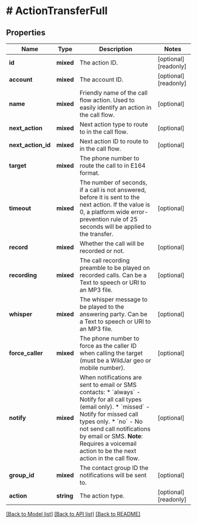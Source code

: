 # # ActionTransferFull

## Properties

Name | Type | Description | Notes
------------ | ------------- | ------------- | -------------
**id** | **mixed** | The action ID. | [optional] [readonly]
**account** | **mixed** | The account ID. | [optional] [readonly]
**name** | **mixed** | Friendly name of the call flow action. Used to easily identify an action in the call flow. | [optional]
**next_action** | **mixed** | Next action type to route to in the call flow. | [optional]
**next_action_id** | **mixed** | Next action ID to route to in the call flow. | [optional]
**target** | **mixed** | The phone number to route the call to in E164 format. |
**timeout** | **mixed** | The number of seconds, if a call is not answered, before it is sent to the next action. If the value is 0, a platform wide error-prevention rule of 25 seconds will be applied to the transfer. | [optional]
**record** | **mixed** | Whether the call will be recorded or not. | [optional]
**recording** | **mixed** | The call recording preamble to be played on recorded calls. Can be a Text to speech or URI to an MP3 file. | [optional]
**whisper** | **mixed** | The whisper message to be played to the answering party. Can be a Text to speech or URI to an MP3 file. | [optional]
**force_caller** | **mixed** | The phone number to force as the caller ID when calling the target (must be a WildJar geo or mobile number). | [optional]
**notify** | **mixed** | When notifications are sent to email or SMS contacts:   * &#x60;always&#x60; - Notify for all call types (email only).   * &#x60;missed&#x60; - Notify for missed call types only.   * &#x60;no&#x60; - No not send call notifications by email or SMS. **Note**: Requires a voicemail action to be the next action in the call flow. | [optional]
**group_id** | **mixed** | The contact group ID the notifications will be sent to. | [optional]
**action** | **string** | The action type. | [optional] [readonly]

[[Back to Model list]](../../README.md#models) [[Back to API list]](../../README.md#endpoints) [[Back to README]](../../README.md)
